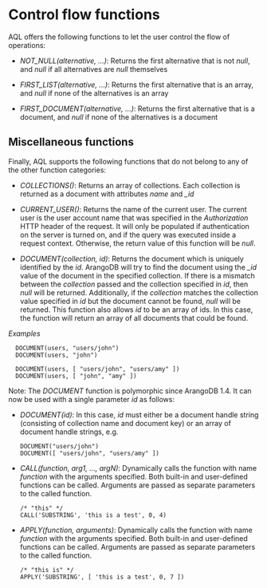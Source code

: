 Control flow functions
======================

AQL offers the following functions to let the user control the flow of operations:

- *NOT_NULL(alternative, ...)*: Returns the first alternative that is not *null*, 
  and *null* if all alternatives are *null* themselves

- *FIRST_LIST(alternative, ...)*: Returns the first alternative that is an array, and
  *null* if none of the alternatives is an array

- *FIRST_DOCUMENT(alternative, ...)*: Returns the first alternative that is a document,
  and *null* if none of the alternatives is a document

Miscellaneous functions
-----------------------

Finally, AQL supports the following functions that do not belong to any of the other
function categories:

- *COLLECTIONS()*: Returns an array of collections. Each collection is returned as a document
  with attributes *name* and *_id*

- *CURRENT_USER()*: Returns the name of the current user. The current user is the user 
  account name that was specified in the *Authorization* HTTP header of the request. It will
  only be populated if authentication on the server is turned on, and if the query was executed
  inside a request context. Otherwise, the return value of this function will be *null*.

- *DOCUMENT(collection, id)*: Returns the document which is uniquely identified by
  the *id*. ArangoDB will try to find the document using the *_id* value of the document
  in the specified collection. If there is a mismatch between the *collection* passed and
  the collection specified in *id*, then *null* will be returned. Additionally, if the
  *collection* matches the collection value specified in *id* but the document cannot be
  found, *null* will be returned. This function also allows *id* to be an array of ids.
  In this case, the function will return an array of all documents that could be found. 

*Examples*
  
      DOCUMENT(users, "users/john")
      DOCUMENT(users, "john")

      DOCUMENT(users, [ "users/john", "users/amy" ])
      DOCUMENT(users, [ "john", "amy" ])

  Note: The *DOCUMENT* function is polymorphic since ArangoDB 1.4. It can now be used with
  a single parameter *id* as follows:

- *DOCUMENT(id)*: In this case, *id* must either be a document handle string
  (consisting of collection name and document key) or an array of document handle strings, e.g.

      DOCUMENT("users/john")
      DOCUMENT([ "users/john", "users/amy" ])

- *CALL(function, arg1, ..., argN)*: Dynamically calls the function with name *function*
  with the arguments specified. Both built-in and user-defined functions can be called. 
  Arguments are passed as separate parameters to the called function.

      /* "this" */
      CALL('SUBSTRING', 'this is a test', 0, 4) 

- *APPLY(function, arguments)*: Dynamically calls the function with name *function* 
  with the arguments specified. Both built-in and user-defined functions can be called. 
  Arguments are passed as separate parameters to the called function.

      /* "this is" */
      APPLY('SUBSTRING', [ 'this is a test', 0, 7 ]) 

